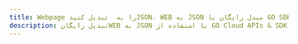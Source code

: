 ---title: Webpage را به  تبدیل کنیدJSON، WEB به JSON مبدل رایگان یا GO SDKdescription: تبدیل رایگانWEB به JSON با استفاده از GO Cloud APIs & SDK همچنین اسناد PDF را در Cloud ایجاد، ویرایش و رندر کنید.---
